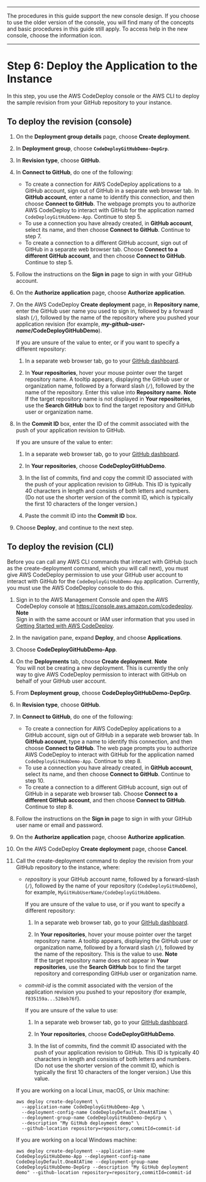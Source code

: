 --------

 The procedures in this guide support the new console design\. If you choose to use the older version of the console, you will find many of the concepts and basic procedures in this guide still apply\. To access help in the new console, choose the information icon\. 

--------

# Step 6: Deploy the Application to the Instance<a name="tutorials-github-deploy-application"></a>

In this step, you use the AWS CodeDeploy console or the AWS CLI to deploy the sample revision from your GitHub repository to your instance\. 

## To deploy the revision \(console\)<a name="tutorials-github-deploy-application-console"></a>

1. On the **Deployment group details** page, choose **Create deployment**\.

1. In **Deployment group**, choose **`CodeDeployGitHubDemo-DepGrp`**\.

1. In **Revision type**, choose **GitHub**\.

1. In **Connect to GitHub**, do one of the following:
   + To create a connection for AWS CodeDeploy applications to a GitHub account, sign out of GitHub in a separate web browser tab\. In **GitHub account**, enter a name to identify this connection, and then choose **Connect to GitHub**\. The webpage prompts you to authorize AWS CodeDeploy to interact with GitHub for the application named `CodeDeployGitHubDemo-App`\. Continue to step 5\.
   + To use a connection you have already created, in **GitHub account**, select its name, and then choose **Connect to GitHub**\. Continue to step 7\.
   + To create a connection to a different GitHub account, sign out of GitHub in a separate web browser tab\. Choose **Connect to a different GitHub account**, and then choose **Connect to GitHub**\. Continue to step 5\.

1. Follow the instructions on the **Sign in** page to sign in with your GitHub account\.

1. On the **Authorize application** page, choose **Authorize application**\. 

1. On the AWS CodeDeploy **Create deployment** page, in **Repository name**, enter the GitHub user name you used to sign in, followed by a forward slash \(`/`\), followed by the name of the repository where you pushed your application revision \(for example, ***my\-github\-user\-name*/CodeDeployGitHubDemo**\)\.

   If you are unsure of the value to enter, or if you want to specify a different repository:

   1. In a separate web browser tab, go to your [GitHub dashboard](https://github.com/dashboard)\.

   1. In **Your repositories**, hover your mouse pointer over the target repository name\. A tooltip appears, displaying the GitHub user or organization name, followed by a forward slash \(`/`\), followed by the name of the repository\. Enter this value into **Repository name**\.
**Note**  
If the target repository name is not displayed in **Your repositories**, use the **Search GitHub** box to find the target repository and GitHub user or organization name\.

1. In the **Commit ID** box, enter the ID of the commit associated with the push of your application revision to GitHub\.

   If you are unsure of the value to enter:

   1. In a separate web browser tab, go to your [GitHub dashboard](https://github.com/dashboard)\.

   1. In **Your repositories**, choose **CodeDeployGitHubDemo**\.

   1. In the list of commits, find and copy the commit ID associated with the push of your application revision to GitHub\. This ID is typically 40 characters in length and consists of both letters and numbers\. \(Do not use the shorter version of the commit ID, which is typically the first 10 characters of the longer version\.\)

   1. Paste the commit ID into the **Commit ID** box\.

1. Choose **Deploy**, and continue to the next step\. 

## To deploy the revision \(CLI\)<a name="tutorials-github-deploy-application-cli"></a>

Before you can call any AWS CLI commands that interact with GitHub \(such as the create\-deployment command, which you will call next\), you must give AWS CodeDeploy permission to use your GitHub user account to interact with GitHub for the `CodeDeployGitHubDemo-App` application\. Currently, you must use the AWS CodeDeploy console to do this\.

1. Sign in to the AWS Management Console and open the AWS CodeDeploy console at [https://console\.aws\.amazon\.com/codedeploy](https://console.aws.amazon.com/codedeploy)\.
**Note**  
Sign in with the same account or IAM user information that you used in [Getting Started with AWS CodeDeploy](getting-started-codedeploy.md)\.

1. In the navigation pane, expand **Deploy**, and choose **Applications**\.

1. Choose **CodeDeployGitHubDemo\-App**\.

1. On the **Deployments** tab, choose **Create deployment**\.
**Note**  
You will not be creating a new deployment\. This is currently the only way to give AWS CodeDeploy permission to interact with GitHub on behalf of your GitHub user account\.

1. From **Deployment group**, choose **CodeDeployGitHubDemo\-DepGrp**\.

1. In **Revision type**, choose **GitHub**\.

1. In **Connect to GitHub**, do one of the following:
   + To create a connection for AWS CodeDeploy applications to a GitHub account, sign out of GitHub in a separate web browser tab\. In **GitHub account**, type a name to identify this connection, and then choose **Connect to GitHub**\. The web page prompts you to authorize AWS CodeDeploy to interact with GitHub for the application named `CodeDeployGitHubDemo-App`\. Continue to step 8\.
   + To use a connection you have already created, in **GitHub account**, select its name, and then choose **Connect to GitHub**\. Continue to step 10\.
   + To create a connection to a different GitHub account, sign out of GitHub in a separate web browser tab\. Choose **Connect to a different GitHub account**, and then choose **Connect to GitHub**\. Continue to step 8\.

1. Follow the instructions on the **Sign in** page to sign in with your GitHub user name or email and password\.

1. On the **Authorize application** page, choose **Authorize application**\. 

1. On the AWS CodeDeploy **Create deployment** page, choose **Cancel**\.

1. Call the create\-deployment command to deploy the revision from your GitHub repository to the instance, where:
   + *repository* is your GitHub account name, followed by a forward\-slash \(`/`\), followed by the name of your repository \(`CodeDeployGitHubDemo`\), for example, `MyGitHubUserName/CodeDeployGitHubDemo`\.

     If you are unsure of the value to use, or if you want to specify a different repository:

     1. In a separate web browser tab, go to your [GitHub dashboard](https://github.com/dashboard)\.

     1. In **Your repositories**, hover your mouse pointer over the target repository name\. A tooltip appears, displaying the GitHub user or organization name, followed by a forward slash \(`/`\), followed by the name of the repository\. This is the value to use\.
**Note**  
If the target repository name does not appear in **Your repositories**, use the **Search GitHub** box to find the target repository and corresponding GitHub user or organization name\.
   + *commit\-id* is the commit associated with the version of the application revision you pushed to your repository \(for example, `f835159a...528eb76f`\)\. 

     If you are unsure of the value to use:

     1. In a separate web browser tab, go to your [GitHub dashboard](https://github.com/dashboard)\.

     1. In **Your repositories**, choose **CodeDeployGitHubDemo**\.

     1. In the list of commits, find the commit ID associated with the push of your application revision to GitHub\. This ID is typically 40 characters in length and consists of both letters and numbers\. \(Do not use the shorter version of the commit ID, which is typically the first 10 characters of the longer version\.\) Use this value\.

   If you are working on a local Linux, macOS, or Unix machine:

   ```
   aws deploy create-deployment \
     --application-name CodeDeployGitHubDemo-App \
     --deployment-config-name CodeDeployDefault.OneAtATime \
     --deployment-group-name CodeDeployGitHubDemo-DepGrp \
     --description "My GitHub deployment demo" \
     --github-location repository=repository,commitId=commit-id
   ```

   If you are working on a local Windows machine:

   ```
   aws deploy create-deployment --application-name CodeDeployGitHubDemo-App --deployment-config-name CodeDeployDefault.OneAtATime --deployment-group-name CodeDeployGitHubDemo-DepGrp --description "My GitHub deployment demo" --github-location repository=repository,commitId=commit-id
   ```